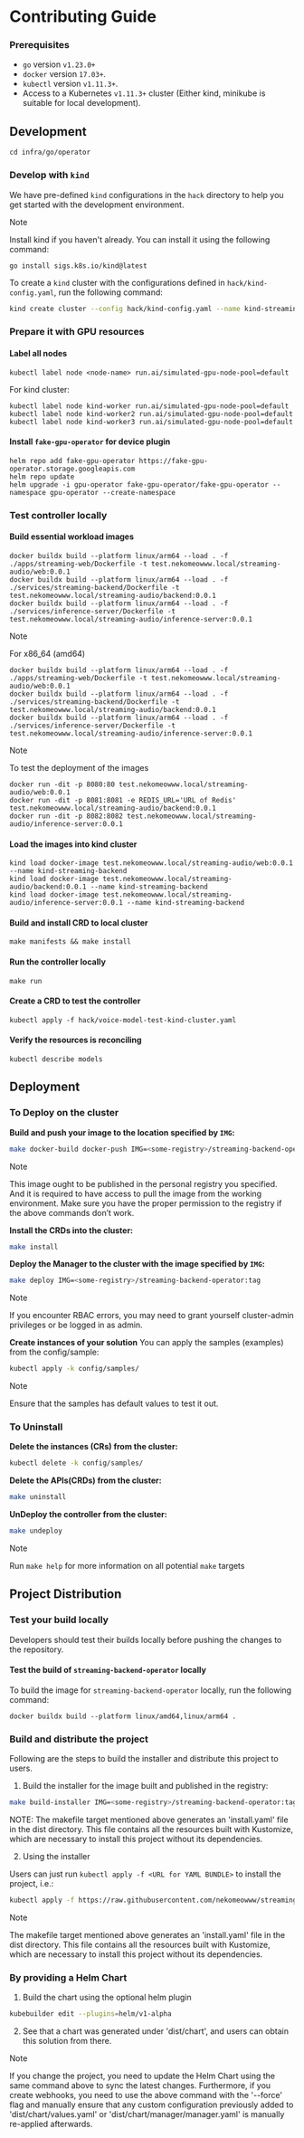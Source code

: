 # Contributing Guide

### Prerequisites

- `go` version `v1.23.0+`
- `docker` version `17.03+`.
- `kubectl` version `v1.11.3+`.
- Access to a Kubernetes `v1.11.3+` cluster (Either kind, minikube is suitable for local development).

## Development

```shell
cd infra/go/operator
```

### Develop with `kind`

We have pre-defined `kind` configurations in the `hack` directory to help you get started with the development environment.

> [!NOTE]
> Install kind if you haven't already. You can install it using the following command:
>
> ```shell
> go install sigs.k8s.io/kind@latest
> ```

To create a `kind` cluster with the configurations defined in `hack/kind-config.yaml`, run the following command:

```sh
kind create cluster --config hack/kind-config.yaml --name kind-streaming-backend
```

### Prepare it with GPU resources

#### Label all nodes

```shell
kubectl label node <node-name> run.ai/simulated-gpu-node-pool=default
```

For kind cluster:

```shell
kubectl label node kind-worker run.ai/simulated-gpu-node-pool=default
kubectl label node kind-worker2 run.ai/simulated-gpu-node-pool=default
kubectl label node kind-worker3 run.ai/simulated-gpu-node-pool=default
```

#### Install `fake-gpu-operator` for device plugin

```shell
helm repo add fake-gpu-operator https://fake-gpu-operator.storage.googleapis.com
helm repo update
helm upgrade -i gpu-operator fake-gpu-operator/fake-gpu-operator --namespace gpu-operator --create-namespace
```

### Test controller locally

#### Build essential workload images

```shell
docker buildx build --platform linux/arm64 --load . -f ./apps/streaming-web/Dockerfile -t test.nekomeowww.local/streaming-audio/web:0.0.1
docker buildx build --platform linux/arm64 --load . -f ./services/streaming-backend/Dockerfile -t test.nekomeowww.local/streaming-audio/backend:0.0.1
docker buildx build --platform linux/arm64 --load . -f ./services/inference-server/Dockerfile -t test.nekomeowww.local/streaming-audio/inference-server:0.0.1
```

> [!NOTE]
>
> For x86_64 (amd64)
>
> ```
> docker buildx build --platform linux/arm64 --load . -f ./apps/streaming-web/Dockerfile -t test.nekomeowww.local/streaming-audio/web:0.0.1
> docker buildx build --platform linux/arm64 --load . -f ./services/streaming-backend/Dockerfile -t test.nekomeowww.local/streaming-audio/backend:0.0.1
> docker buildx build --platform linux/arm64 --load . -f ./services/inference-server/Dockerfile -t test.nekomeowww.local/streaming-audio/inference-server:0.0.1
> ```

> [!NOTE]
>
> To test the deployment of the images
>
> ```shell
> docker run -dit -p 8080:80 test.nekomeowww.local/streaming-audio/web:0.0.1
> docker run -dit -p 8081:8081 -e REDIS_URL='URL of Redis' test.nekomeowww.local/streaming-audio/backend:0.0.1
> docker run -dit -p 8082:8082 test.nekomeowww.local/streaming-audio/inference-server:0.0.1
> ```

#### Load the images into kind cluster

```shell
kind load docker-image test.nekomeowww.local/streaming-audio/web:0.0.1 --name kind-streaming-backend
kind load docker-image test.nekomeowww.local/streaming-audio/backend:0.0.1 --name kind-streaming-backend
kind load docker-image test.nekomeowww.local/streaming-audio/inference-server:0.0.1 --name kind-streaming-backend
```

#### Build and install CRD to local cluster

```shell
make manifests && make install
```

#### Run the controller locally

```shell
make run
```

#### Create a CRD to test the controller

```shell
kubectl apply -f hack/voice-model-test-kind-cluster.yaml
```

#### Verify the resources is reconciling

```shell
kubectl describe models
```

## Deployment

### To Deploy on the cluster

**Build and push your image to the location specified by `IMG`:**

```sh
make docker-build docker-push IMG=<some-registry>/streaming-backend-operator:tag
```

> [!NOTE]
> This image ought to be published in the personal registry you specified.
> And it is required to have access to pull the image from the working environment.
> Make sure you have the proper permission to the registry if the above commands don’t work.

**Install the CRDs into the cluster:**

```sh
make install
```

**Deploy the Manager to the cluster with the image specified by `IMG`:**

```sh
make deploy IMG=<some-registry>/streaming-backend-operator:tag
```

> [!NOTE]
> If you encounter RBAC errors, you may need to grant yourself cluster-admin
> privileges or be logged in as admin.

**Create instances of your solution**
You can apply the samples (examples) from the config/sample:

```sh
kubectl apply -k config/samples/
```

> [!NOTE]
> Ensure that the samples has default values to test it out.

### To Uninstall

**Delete the instances (CRs) from the cluster:**

```sh
kubectl delete -k config/samples/
```

**Delete the APIs(CRDs) from the cluster:**

```sh
make uninstall
```

**UnDeploy the controller from the cluster:**

```sh
make undeploy
```

> [!NOTE]
> Run `make help` for more information on all potential `make` targets

## Project Distribution

### Test your build locally

Developers should test their builds locally before pushing the changes to the repository.

#### Test the build of `streaming-backend-operator` locally

To build the image for `streaming-backend-operator` locally, run the following command:

```shell
docker buildx build --platform linux/amd64,linux/arm64 .
```

### Build and distribute the project

Following are the steps to build the installer and distribute this project to users.

1. Build the installer for the image built and published in the registry:

```sh
make build-installer IMG=<some-registry>/streaming-backend-operator:tag
```

NOTE: The makefile target mentioned above generates an 'install.yaml'
file in the dist directory. This file contains all the resources built
with Kustomize, which are necessary to install this project without
its dependencies.

2. Using the installer

Users can just run `kubectl apply -f <URL for YAML BUNDLE>` to install the project, i.e.:

```sh
kubectl apply -f https://raw.githubusercontent.com/nekomeowww/streaming-audio-backend/main/infra/go/operator/dist/install.yaml
```

> [!NOTE]
>
> The makefile target mentioned above generates an 'install.yaml'
> file in the dist directory. This file contains all the resources built
> with Kustomize, which are necessary to install this project without its
> dependencies.

### By providing a Helm Chart

1. Build the chart using the optional helm plugin

```sh
kubebuilder edit --plugins=helm/v1-alpha
```

2. See that a chart was generated under 'dist/chart', and users
   can obtain this solution from there.

> [!NOTE]
>
> If you change the project, you need to update the Helm Chart
> using the same command above to sync the latest changes. Furthermore,
> if you create webhooks, you need to use the above command with
> the '--force' flag and manually ensure that any custom configuration
> previously added to 'dist/chart/values.yaml' or 'dist/chart/manager/manager.yaml'
> is manually re-applied afterwards.

